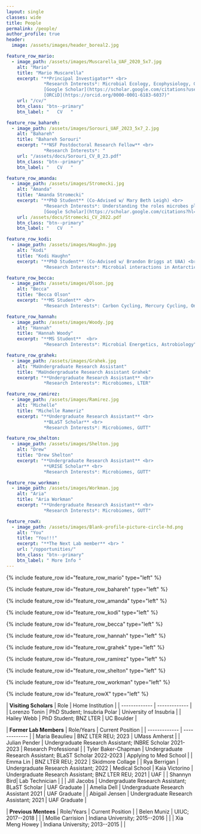 ```yaml
---
layout: single
classes: wide
title: People
permalink: /people/
author_profile: true
header:
  image: /assets/images/header_boreal2.jpg

feature_row_mario:
  - image_path: /assets/images/Muscarella_UAF_2020_5x7.jpg
    alt: "Mario"
    title: "Mario Muscarella"
    excerpt: "**Principal Investigator** <br> 
              *Research Interests*: Microbial Ecology, Ecophysiology, Growth Efficiency <br>
              [Google Scholar](https://scholar.google.com/citations?user=8i5qwBQAAAAJ&hl=en) <br>
              [ORCiD](https://orcid.org/0000-0001-6183-6037)"
    url: "/cv/"
    btn_class: "btn--primary"
    btn_label: "   CV   "

feature_row_bahareh:
  - image_path: /assets/images/Sorouri_UAF_2023_5x7_2.jpg
    alt: "Bahareh"
    title: "Bahareh Sorouri"
    excerpt: "**NSF Postdoctoral Research Fellow** <br> 
              *Research Interests*: "
    url: "/assets/docs/Sorouri_CV_8_23.pdf"
    btn_class: "btn--primary"
    btn_label: "   CV   "

feature_row_amanda:
  - image_path: /assets/images/Stromecki.jpg
    alt: "Amanda"
    title: "Amanda Stromecki"
    excerpt: "**PhD Student** (Co-Advised w/ Mary Beth Leigh) <br> 
              *Research Interests*: Understanding the roles microbes play in human, wildlife, and ecosystem heath. Research approaches include culture-based, molecular, and computational tools. <br>
              [Google Scholar](https://scholar.google.com/citations?hl=en&user=AaTzvAMAAAAJ)"
    url: /assets/docs/Stromecki_CV_2022.pdf
    btn_class: "btn--primary"
    btn_label: "   CV   "

feature_row_kodi:
  - image_path: /assets/images/Haughn.jpg
    alt: "Kodi"
    title: "Kodi Haughn"
    excerpt: "**PhD Student** (Co-Advised w/ Brandon Briggs at UAA) <br> 
              *Research Interests*: Microbial interactions in Antarctic lakes"

feature_row_becca:
  - image_path: /assets/images/Olson.jpg
    alt: "Becca"
    title: "Becca Olson"
    excerpt: "**MS Student** <br> 
              *Research Interests*: Carbon Cycling, Mercury Cycling, One Health "

feature_row_hannah:
  - image_path: /assets/images/Woody.jpg
    alt: "Hannah"
    title: "Hannah Woody"
    excerpt: "**MS Student**  <br> 
              *Research Interests*: Microbial Energetics, Astrobiology"

feature_row_grahek:
  - image_path: /assets/images/Grahek.jpg
    alt: "MaUndergraduate Research Assistant"
    title: "MaUndergraduate Research Assistant Grahek"
    excerpt: "**Undergraduate Research Assistant** <br> 
              *Research Interests*: Microbiomes, LTER"

feature_row_ramirez:
  - image_path: /assets/images/Ramirez.jpg
    alt: "Michelle"
    title: "Michelle Rameriz"
    excerpt: "**Undergraduate Research Assistant** <br> 
              **BLaST Scholar** <br> 
              *Research Interests*: Microbiomes, GUTT"

feature_row_shelton:
  - image_path: /assets/images/Shelton.jpg
    alt: "Drew"
    title: "Drew Shelton"
    excerpt: "**Undergraduate Research Assistant** <br> 
              **URISE Scholar** <br> 
              *Research Interests*: Microbiomes, GUTT"

feature_row_workman:
  - image_path: /assets/images/Workman.jpg
    alt: "Aria"
    title: "Aria Workman"
    excerpt: "**Undergraduate Research Assistant** <br> 
              *Research Interests*: Microbiomes, GUTT"

feature_rowX:
  - image_path: /assets/images/Blank-profile-picture-circle-hd.png
    alt: "You"
    title: "You!!!"
    excerpt: "**The Next Lab member** <br> "
    url: "/opportunities/"
    btn_class: "btn--primary"
    btn_label: " More Info "
---
```



{% include feature_row id="feature_row_mario" type="left" %}

{% include feature_row id="feature_row_bahareh" type="left" %}

{% include feature_row id="feature_row_amanda" type="left" %}

{% include feature_row id="feature_row_kodi" type="left" %}

{% include feature_row id="feature_row_becca" type="left" %}

{% include feature_row id="feature_row_hannah" type="left" %}

{% include feature_row id="feature_row_grahek" type="left" %}

{% include feature_row id="feature_row_ramirez" type="left" %}

{% include feature_row id="feature_row_shelton" type="left" %}

{% include feature_row id="feature_row_workman" type="left" %}

{% include feature_row id="feature_rowX" type="left" %}


| **Visiting Scholars**  | Role |  Home Institution  |
| ------------- | ------------- |
| Lorenzo Tonin | PhD Student; Insubria Polar |  University of Insubria |
| Hailey Webb | PhD Student; BNZ LTER | UC Boulder | 


| **Former Lab Members**  | Role/Years |  Current Position |
| ------------- | ------------- |
| Maria Beaulieu | BNZ LTER REU; 2023 | UMass Amherst |
| Julian Pender  | Undergraduate Research Assistant; INBRE Scholar 2021-2023  | Research Professional |
| Tyler Baker-Chapman  | Undergraduate Research Assistant; BLaST Scholar 2022-2023 | Applying to Med School |
| Emma Lin | BNZ LTER REU; 2022 | Skidmore Collage | 
| Rya Berrigan | Undergraduate Research Assistant; 2022 | Medical School 
| Kaia Victorino | Undergraduate Research Assistant; BNZ LTER REU; 2021 | UAF |
| Shannyn Bird|  Lab Technician | | 
| Jill Jacobs | Undergraduate Research Assistant; BLaST Scholar | UAF Graduate |
| Amelia Dell | Undergraduate Research Assistant 2021 | UAF Graduate |
| Abigail Jensen | Undergraduate Research Assistant; 2021 | UAF Graduate |


| **Previous Mentees**  | Role/Years |  Current Position |
| Belen Muniz | UIUC; 2017--2018 | |
| Mollie Carrision | Indiana University; 2015--2016 | |
| Xia Meng Howey | Indiana University; 2013--2015 | |